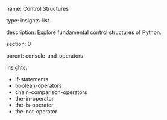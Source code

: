 name: Control Structures

type: insights-list

description: Explore fundamental control structures of Python.

section: 0

parent: console-and-operators

insights:
  - if-statements
  - boolean-operators
  - chain-comparison-operators
  - the-in-operator
  - the-is-operator
  - the-not-operator
